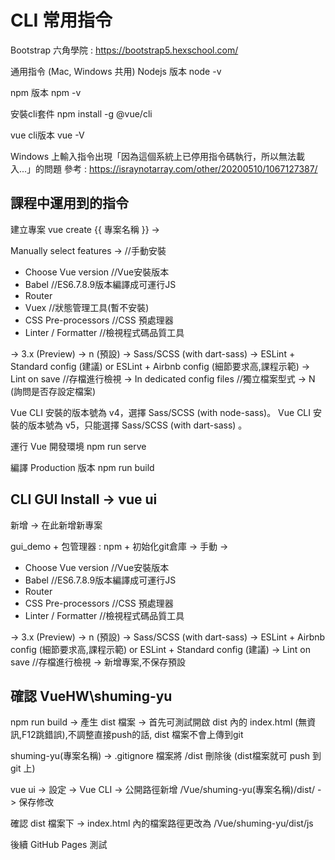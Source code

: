# CLI 常用指令
Bootstrap 六角學院 : https://bootstrap5.hexschool.com/

通用指令 (Mac, Windows 共用)
Nodejs 版本
node -v

npm 版本
npm -v

安裝cli套件
npm install -g @vue/cli

vue cli版本
vue -V

Windows 上輸入指令出現「因為這個系統上已停用指令碼執行，所以無法載入...」的問題
參考 : https://israynotarray.com/other/20200510/1067127387/


## 課程中運用到的指令
建立專案 vue create {{ 專案名稱 }} ->

Manually select features ->	//手動安裝
- Choose Vue version	//Vue安裝版本
- Babel	//ES6.7.8.9版本編譯成可運行JS
- Router
- Vuex	//狀態管理工具(暫不安裝)
- CSS Pre-processors	//CSS 預處理器
- Linter / Formatter	//檢視程式碼品質工具

-> 3.x (Preview)
-> n (預設)
-> Sass/SCSS (with dart-sass)
-> ESLint + Standard config (建議)   or   ESLint + Airbnb config (細節要求高,課程示範)
-> Lint on save	//存檔進行檢視
-> In dedicated config files	//獨立檔案型式
-> N (詢問是否存設定檔案)

Vue CLI 安裝的版本號為 v4，選擇 Sass/SCSS (with node-sass)。
Vue CLI 安裝的版本號為 v5，只能選擇 Sass/SCSS (with dart-sass) 。

運行 Vue 開發環境 npm run serve

編譯 Production 版本 npm run build

## CLI GUI Install -> vue ui

新增 -> 在此新增新專案

gui_demo + 包管理器 : npm + 初始化git倉庫 -> 手動 ->

- Choose Vue version	//Vue安裝版本
- Babel	//ES6.7.8.9版本編譯成可運行JS
- Router
- CSS Pre-processors	//CSS 預處理器
- Linter / Formatter	//檢視程式碼品質工具

-> 3.x (Preview)
-> n (預設)
-> Sass/SCSS (with dart-sass)
-> ESLint + Airbnb config (細節要求高,課程示範)  or  ESLint + Standard config (建議)
-> Lint on save	//存檔進行檢視
-> 新增專案,不保存預設

## 確認 VueHW\shuming-yu

npm run build  ->  產生 dist 檔案  ->  首先可測試開啟 dist 內的 index.html (無資訊,F12跳錯誤),不調整直接push的話, dist 檔案不會上傳到git

shuming-yu(專案名稱) -> .gitignore 檔案將 /dist 刪除後 (dist檔案就可 push 到 git 上)

vue ui  ->  設定  ->  Vue CLI  ->  公開路徑新增 /Vue/shuming-yu(專案名稱)/dist/ -> 保存修改

確認 dist 檔案下 -> index.html 內的檔案路徑更改為 /Vue/shuming-yu/dist/js

後續 GitHub Pages 測試

